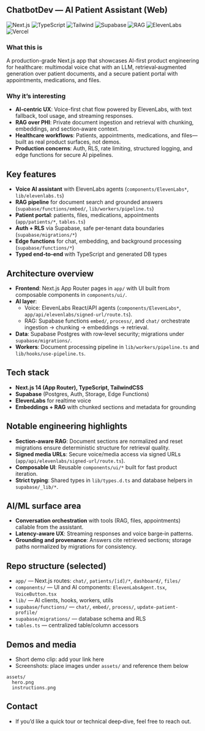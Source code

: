 ## ChatbotDev — AI Patient Assistant (Web)

![Next.js](https://img.shields.io/badge/Next.js-14-black?logo=nextdotjs)
![TypeScript](https://img.shields.io/badge/TypeScript-5-3178C6?logo=typescript&logoColor=white)
![Tailwind](https://img.shields.io/badge/TailwindCSS-3-38B2AC?logo=tailwindcss&logoColor=white)
![Supabase](https://img.shields.io/badge/Supabase-DB%20%7C%20Auth-3FCF8E?logo=supabase&logoColor=white)
![RAG](https://img.shields.io/badge/RAG-Documents-blueviolet)
![ElevenLabs](https://img.shields.io/badge/Voice-ElevenLabs-orange)
![Vercel](https://img.shields.io/badge/Deploy-Vercel-black?logo=vercel)

### What this is
A production-grade Next.js app that showcases AI-first product engineering for healthcare: multimodal voice chat with an LLM, retrieval‑augmented generation over patient documents, and a secure patient portal with appointments, medications, and files.

### Why it’s interesting
- **AI‑centric UX**: Voice-first chat flow powered by ElevenLabs, with text fallback, tool usage, and streaming responses.
- **RAG over PHI**: Private document ingestion and retrieval with chunking, embeddings, and section‑aware context.
- **Healthcare workflows**: Patients, appointments, medications, and files—built as real product surfaces, not demos.
- **Production concerns**: Auth, RLS, rate limiting, structured logging, and edge functions for secure AI pipelines.

## Key features
- **Voice AI assistant** with ElevenLabs agents (`components/ElevenLabs*`, `lib/elevenlabs.ts`)
- **RAG pipeline** for document search and grounded answers (`supabase/functions/embed/`, `lib/workers/pipeline.ts`)
- **Patient portal**: patients, files, medications, appointments (`app/patients/*`, `tables.ts`)
- **Auth + RLS** via Supabase, safe per‑tenant data boundaries (`supabase/migrations/*`)
- **Edge functions** for chat, embedding, and background processing (`supabase/functions/*`)
- **Typed end‑to‑end** with TypeScript and generated DB types

## Architecture overview
- **Frontend**: Next.js App Router pages in `app/` with UI built from composable components in `components/ui/`.
- **AI layer**:
  - Voice: ElevenLabs React/API agents (`components/ElevenLabs*`, `app/api/elevenlabs/signed-url/route.ts`).
  - RAG: Supabase functions `embed/`, `process/`, and `chat/` orchestrate ingestion → chunking → embeddings → retrieval.
- **Data**: Supabase Postgres with row‑level security; migrations under `supabase/migrations/`.
- **Workers**: Document processing pipeline in `lib/workers/pipeline.ts` and `lib/hooks/use-pipeline.ts`.

## Tech stack
- **Next.js 14 (App Router), TypeScript, TailwindCSS**
- **Supabase** (Postgres, Auth, Storage, Edge Functions)
- **ElevenLabs** for realtime voice
- **Embeddings + RAG** with chunked sections and metadata for grounding

## Notable engineering highlights
- **Section‑aware RAG**: Document sections are normalized and reset migrations ensure deterministic structure for retrieval quality.
- **Signed media URLs**: Secure voice/media access via signed URLs (`app/api/elevenlabs/signed-url/route.ts`).
- **Composable UI**: Reusable `components/ui/*` built for fast product iteration.
- **Strict typing**: Shared types in `lib/types.d.ts` and database helpers in `supabase/_lib/*`.

## AI/ML surface area
- **Conversation orchestration** with tools (RAG, files, appointments) callable from the assistant.
- **Latency-aware UX**: Streaming responses and voice barge‑in patterns.
- **Grounding and provenance**: Answers cite retrieved sections; storage paths normalized by migrations for consistency.

## Repo structure (selected)
- `app/` — Next.js routes: `chat/`, `patients/[id]/*`, `dashboard/`, `files/`
- `components/` — UI and AI components: `ElevenLabsAgent.tsx`, `VoiceButton.tsx`
- `lib/` — AI clients, hooks, workers, utils
- `supabase/functions/` — `chat/`, `embed/`, `process/`, `update-patient-profile/`
- `supabase/migrations/` — database schema and RLS
- `tables.ts` — centralized table/column accessors

## Demos and media
- Short demo clip: add your link here
- Screenshots: place images under `assets/` and reference them below

```
assets/
  hero.png
  instructions.png
```

## Contact
- If you’d like a quick tour or technical deep‑dive, feel free to reach out. 
